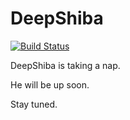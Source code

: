 # DeepShiba

[![Build Status](https://travis-ci.com/abap34/DeepShiba.jl.svg?branch=master)](https://travis-ci.com/abap34/DeepShiba.jl)


DeepShiba is taking a nap.

He will be up soon.

Stay tuned.